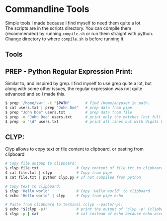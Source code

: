 # Commandline Tools
Simple tools I made because I find myself to need them quite a lot.  
The scripts are in the scripts directory. You can compile them (recommended) by running `compile.sh` or run them straight with python.
Change directory to where `compile.sh` is before running it.

## Tools

## PREP - Python  Regular Expression Print:
Similar to, and inspired by grep. I find myself to use grep quite a lot, but along with some other issues, the regular expression was not quite advanced and so I made this.


```sh
$ prep '/home/\w+' -t "$PATH"       # Find /home/anyuser in path.
$ cat users.txt | prep "John Doe"   # prep data from pipe
$ prep "John Doe" users.txt         # prep data from file
$ prep -o "John Doe" users.txt      # print only the matches (not full lines)
$ prep -a "\d" users.txt            # print all lines but with digits highlighted
```

##  CLYP:
Clyp allows to copy text or file content to clipboard, or pasting from clipboard


```sh
# Copy file outpup to clipboard:
$ clyp file.txt                 # Copy content of file.txt to clipboard
$ cat file.txt | clyp           # Copy from pipe
$ cat file.txt | python clyp.py # If not compiled from python

# Copy text to clipboard:
$ clyp 'Hello world'            # Copy 'Hello world' to clipboard
$ echo 'Hello world' | clyp     # Copy from pipe echo

# Paste from clipboard to terminal (clyp --paste/-p):
$ echo "$(clyp -p)"             # print the output of 'clyp -p' (clipboard data)
$ clyp -p | cat                 # cat instead of echo because echo accepts no stdin
```